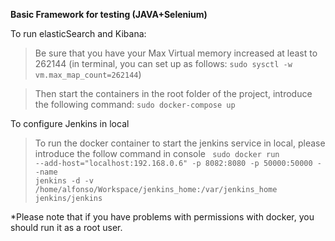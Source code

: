 **Basic Framework for testing (JAVA+Selenium)**


To run elasticSearch and Kibana:
> Be sure that you have your Max Virtual memory increased at least to 262144 
> (in terminal, you can set up as follows: <code>sudo sysctl -w vm.max_map_count=262144</code>)

> Then start the containers in the root folder of the project, introduce the following command:
> <code>sudo docker-compose up</code>

To configure Jenkins in local
> To run the docker container to start the jenkins service in local, please introduce the follow command in console
> <code> sudo docker run --add-host="localhost:192.168.0.6" -p 8082:8080 -p 50000:50000 --name jenkins -d -v /home/alfonso/Workspace/jenkins_home:/var/jenkins_home jenkins/jenkins </code>


*Please note that if you have problems with permissions with docker, you should run it as a root user.
